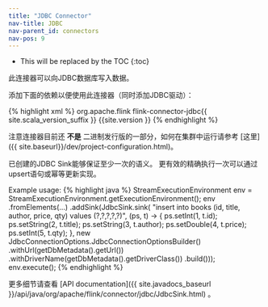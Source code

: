 ```yaml
---
title: "JDBC Connector"
nav-title: JDBC
nav-parent_id: connectors
nav-pos: 9
---
```

<!--
Licensed to the Apache Software Foundation (ASF) under one
or more contributor license agreements.  See the NOTICE file
distributed with this work for additional information
regarding copyright ownership.  The ASF licenses this file
to you under the Apache License, Version 2.0 (the
"License"); you may not use this file except in compliance
with the License.  You may obtain a copy of the License at

  http://www.apache.org/licenses/LICENSE-2.0

Unless required by applicable law or agreed to in writing,
software distributed under the License is distributed on an
"AS IS" BASIS, WITHOUT WARRANTIES OR CONDITIONS OF ANY
KIND, either express or implied.  See the License for the
specific language governing permissions and limitations
under the License.
-->

* This will be replaced by the TOC
{:toc}

此连接器可以向JDBC数据库写入数据。

添加下面的依赖以便使用此连接器（同时添加JDBC驱动）：

{% highlight xml %}
<dependency>
  <groupId>org.apache.flink</groupId>
  <artifactId>flink-connector-jdbc{{ site.scala_version_suffix }}</artifactId>
  <version>{{site.version }}</version>
</dependency>
{% endhighlight %}

注意连接器目前还 __不是__ 二进制发行版的一部分，如何在集群中运行请参考 [这里] ({{ site.baseurl}}/dev/project-configuration.html)。

已创建的JDBC Sink能够保证至少一次的语义。
更有效的精确执行一次可以通过upsert语句或幂等更新实现。

Example usage:
{% highlight java %}
StreamExecutionEnvironment env = StreamExecutionEnvironment.getExecutionEnvironment();
env
        .fromElements(...)
        .addSink(JdbcSink.sink(
                "insert into books (id, title, author, price, qty) values (?,?,?,?,?)",
                (ps, t) -> {
                    ps.setInt(1, t.id);
                    ps.setString(2, t.title);
                    ps.setString(3, t.author);
                    ps.setDouble(4, t.price);
                    ps.setInt(5, t.qty);
                },
                new JdbcConnectionOptions.JdbcConnectionOptionsBuilder()
                        .withUrl(getDbMetadata().getUrl())
                        .withDriverName(getDbMetadata().getDriverClass())
                        .build()));
env.execute();
{% endhighlight %}

更多细节请查看 [API documentation]({{ site.javadocs_baseurl }}/api/java/org/apache/flink/connector/jdbc/JdbcSink.html) 。
